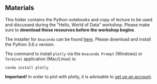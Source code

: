 ## Materials

This folder contains the Python notebooks and copy of lecture to be used and discussed during the "Hello, World of Data" workshop. Please make sure to **download these resources before the workshop begins**. 

The installer for `Anaconda` can be found [here](https://www.anaconda.com/download/). Please download and install the Python 3.6.x version.

The command to install `plotly` via the `Anaconda Prompt` (Windows) or `Terminal` application (Mac/Linux) is: 

```shell
conda install plotly
```

**Important!** In order to plot with plotly, it is advisable to [set up an account](https://plot.ly/accounts/login/?action=login).
